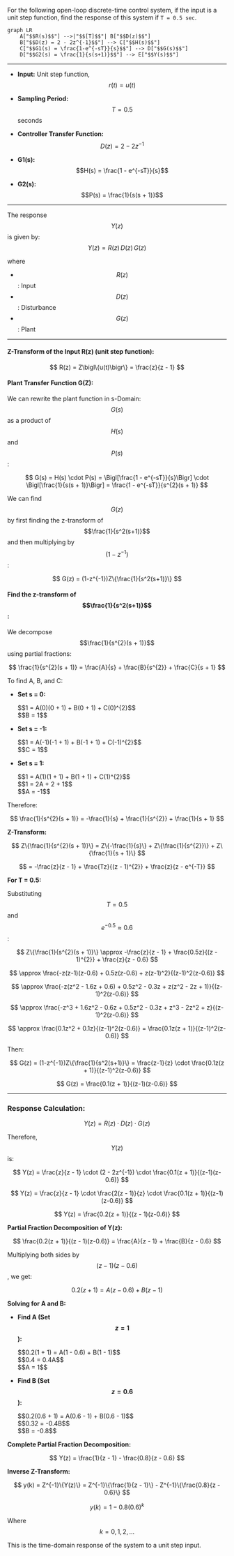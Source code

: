 For the following open-loop discrete-time control system, if the input is a unit step function, find the response of this system if `T = 0.5 sec`.

```mermaid
graph LR
    A["$$R(s)$$"] -->|"$$[T]$$"| B["$$D(z)$$"]
    B["$$D(z) = 2 - 2z^{-1}$$"] --> C["$$H(s)$$"]
    C["$$G1(s) = \frac{1-e^{-sT}}{s}$$"] --> D["$$G(s)$$"]
    D["$$G2(s) = \frac{1}{s(s+1)}$$"] --> E["$$Y(s)$$"]
```

---

*   **Input:** Unit step function, $$r(t) = u(t)$$

*   **Sampling Period:** $$T = 0.5$$ seconds

*   **Controller Transfer Function:** $$D(z) = 2 - 2z^{-1}$$

*   **G1(s):** $$H(s) = \frac{1 - e^{-sT}}{s}$$

*   **G2(s):** $$P(s) = \frac{1}{s(s + 1)}$$

---

The response $$Y(z)$$ is given by:
$$
Y(z) = R(z)\,D(z)\,G(z)
$$

where
*   $$R(z)$$: Input
*   $$D(z)$$: Disturbance
*   $$G(z)$$: Plant

---

#### Z-Transform of the Input R(z) (unit step function):

$$
R(z) = Z\bigl\{u(t)\bigr\} = \frac{z}{z - 1}
$$

#### Plant Transfer Function G(Z):

We can rewrite the plant function in s-Domain: $$G(s)$$ as a product of $$H(s)$$ and $$P(s)$$:

$$
G(s) = H(s) \cdot P(s) = \Bigl[\frac{1 - e^{-sT}}{s}\Bigr] \cdot \Bigl[\frac{1}{s(s + 1)}\Bigr] = \frac{1 - e^{-sT}}{s^{2}(s + 1)}
$$

We can find $$G(z)$$ by first finding the z-transform of $$\frac{1}{s^2(s+1)}$$ and then multiplying by $$(1-z^{-1})$$:

$$
G(z) = (1-z^{-1})Z\{\frac{1}{s^2(s+1)}\}
$$

#### Find the z-transform of $$\frac{1}{s^2(s+1)}$$:
We decompose $$\frac{1}{s^{2}(s + 1)}$$ using partial fractions:

$$
\frac{1}{s^{2}(s + 1)} = \frac{A}{s} + \frac{B}{s^{2}} + \frac{C}{s + 1}
$$

To find A, B, and C:

*   **Set s = 0:**
    <div style={{display:"block", paddingLeft: "2rem"}}>
    $$1 = A(0)(0 + 1) + B(0 + 1) + C(0)^{2}$$
    </div>
    <div style={{display:"block", paddingLeft: "2rem"}}>
    $$B = 1$$
    </div>

*   **Set s = -1:**
    <div style={{display:"block", paddingLeft: "2rem"}}>
    $$1 = A(-1)(-1 + 1) + B(-1 + 1) + C(-1)^{2}$$
    </div>
    <div style={{display:"block", paddingLeft: "2rem"}}>
    $$C = 1$$
    </div>

*   **Set s = 1:**
    <div style={{display:"block", paddingLeft: "2rem"}}>
    $$1 = A(1)(1 + 1) + B(1 + 1) + C(1)^{2}$$
    </div>
    <div style={{display:"block", paddingLeft: "2rem"}}>
    $$1 = 2A + 2 + 1$$
    </div>
    <div style={{display:"block", paddingLeft: "2rem"}}>
    $$A = -1$$
    </div>

Therefore:

$$
\frac{1}{s^{2}(s + 1)} = -\frac{1}{s} + \frac{1}{s^{2}} + \frac{1}{s + 1}
$$

**Z-Transform:**

$$
Z\{\frac{1}{s^{2}(s + 1)}\} = Z\{-\frac{1}{s}\} + Z\{\frac{1}{s^{2}}\} + Z\{\frac{1}{s + 1}\}
$$

$$
= -\frac{z}{z - 1} + \frac{Tz}{(z - 1)^{2}} + \frac{z}{z - e^{-T}}
$$

**For T = 0.5:**

Substituting $$T = 0.5$$ and $$e^{-0.5} \approx 0.6$$:

$$
Z\{\frac{1}{s^{2}(s + 1)}\} \approx -\frac{z}{z - 1} + \frac{0.5z}{(z - 1)^{2}} + \frac{z}{z - 0.6}
$$

$$
\approx \frac{-z(z-1)(z-0.6) + 0.5z(z-0.6) + z(z-1)^2}{(z-1)^2(z-0.6)}
$$

$$
\approx \frac{-z(z^2 - 1.6z + 0.6) + 0.5z^2 - 0.3z + z(z^2 - 2z + 1)}{(z-1)^2(z-0.6)}
$$

$$
\approx \frac{-z^3 + 1.6z^2 - 0.6z + 0.5z^2 - 0.3z + z^3 - 2z^2 + z}{(z-1)^2(z-0.6)}
$$

$$
\approx \frac{0.1z^2 + 0.1z}{(z-1)^2(z-0.6)} = \frac{0.1z(z + 1)}{(z-1)^2(z-0.6)}
$$

Then:

$$
G(z) = (1-z^{-1})Z\{\frac{1}{s^2(s+1)}\} = \frac{z-1}{z} \cdot \frac{0.1z(z + 1)}{(z-1)^2(z-0.6)}
$$

$$
G(z) = \frac{0.1(z + 1)}{(z-1)(z-0.6)}
$$

---

### Response Calculation:

$$
Y(z) = R(z) \cdot D(z) \cdot G(z)
$$

Therefore, $$Y(z)$$ is:

$$
Y(z) = \frac{z}{z - 1} \cdot (2 - 2z^{-1}) \cdot \frac{0.1(z + 1)}{(z-1)(z-0.6)}
$$

$$
Y(z) = \frac{z}{z - 1} \cdot \frac{2(z - 1)}{z} \cdot \frac{0.1(z + 1)}{(z-1)(z-0.6)}
$$

$$
Y(z) = \frac{0.2(z + 1)}{(z - 1)(z-0.6)}
$$

**Partial Fraction Decomposition of Y(z):**

$$
\frac{0.2(z + 1)}{(z - 1)(z-0.6)} = \frac{A}{z - 1} + \frac{B}{z - 0.6}
$$

Multiplying both sides by $$(z - 1)(z - 0.6)$$, we get:

$$
0.2(z + 1) = A(z - 0.6) + B(z - 1)
$$

**Solving for A and B:**

*   **Find A (Set $$z = 1$$):**
    <div style={{display:"block", paddingLeft: "2rem"}}>
    $$0.2(1 + 1) = A(1 - 0.6) + B(1 - 1)$$
    </div>
    <div style={{display:"block", paddingLeft: "2rem"}}>
    $$0.4 = 0.4A$$
    </div>
    <div style={{display:"block", paddingLeft: "2rem"}}>
    $$A = 1$$
    </div>

*   **Find B (Set $$z = 0.6$$):**
    <div style={{display:"block", paddingLeft: "2rem"}}>
    $$0.2(0.6 + 1) = A(0.6 - 1) + B(0.6 - 1)$$
    </div>
    <div style={{display:"block", paddingLeft: "2rem"}}>
    $$0.32 = -0.4B$$
    </div>
    <div style={{display:"block", paddingLeft: "2rem"}}>
    $$B = -0.8$$
    </div>

**Complete Partial Fraction Decomposition:**

$$
Y(z) = \frac{1}{z - 1} - \frac{0.8}{z - 0.6}
$$

**Inverse Z-Transform:**

$$
y(k) = Z^{-1}\{Y(z)\} = Z^{-1}\{\frac{1}{z - 1}\} - Z^{-1}\{\frac{0.8}{z - 0.6}\}
$$

$$
y(k) = 1 - 0.8(0.6)^k
$$

Where $$k = 0, 1, 2, ...$$

This is the time-domain response of the system to a unit step input.

